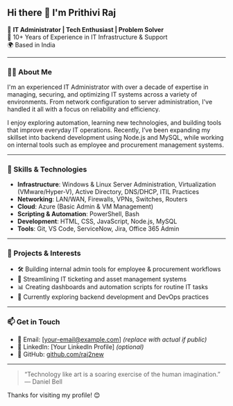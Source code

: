 ## Hi there 👋 I'm Prithivi Raj

🔧 **IT Administrator | Tech Enthusiast | Problem Solver**  
💼 10+ Years of Experience in IT Infrastructure & Support  
🌍 Based in India

---

### 👨‍💻 About Me

I'm an experienced IT Administrator with over a decade of expertise in managing, securing, and optimizing IT systems across a variety of environments. From network configuration to server administration, I've handled it all with a focus on reliability and efficiency.

I enjoy exploring automation, learning new technologies, and building tools that improve everyday IT operations. Recently, I’ve been expanding my skillset into backend development using Node.js and MySQL, while working on internal tools such as employee and procurement management systems.

---

### 🔧 Skills & Technologies

- **Infrastructure**: Windows & Linux Server Administration, Virtualization (VMware/Hyper-V), Active Directory, DNS/DHCP, ITIL Practices  
- **Networking**: LAN/WAN, Firewalls, VPNs, Switches, Routers  
- **Cloud**: Azure (Basic Admin & VM Management)  
- **Scripting & Automation**: PowerShell, Bash  
- **Development**: HTML, CSS, JavaScript, Node.js, MySQL  
- **Tools**: Git, VS Code, ServiceNow, Jira, Office 365 Admin  

---

### 🚀 Projects & Interests

- 🛠 Building internal admin tools for employee & procurement workflows  
- 💾 Streamlining IT ticketing and asset management systems  
- 📊 Creating dashboards and automation scripts for routine IT tasks  
- 🌱 Currently exploring backend development and DevOps practices

---

### 📫 Get in Touch

- 📧 Email: [your-email@example.com] *(replace with actual if public)*
- 💼 LinkedIn: [Your LinkedIn Profile] *(optional)*
- 🔗 GitHub: [github.com/raj2new](https://github.com/raj2new)

---

> “Technology like art is a soaring exercise of the human imagination.” — Daniel Bell

Thanks for visiting my profile! 😊
